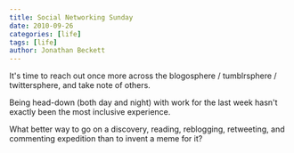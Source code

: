 ```yaml
---
title: Social Networking Sunday
date: 2010-09-26
categories: [life]
tags: [life]
author: Jonathan Beckett
---
```


It's time to reach out once more across the blogosphere / tumblrsphere / twittersphere, and take note of others.

Being head-down (both day and night) with work for the last week hasn't exactly been the most inclusive experience.

What better way to go on a discovery, reading, reblogging, retweeting, and commenting expedition than to invent a meme for it?